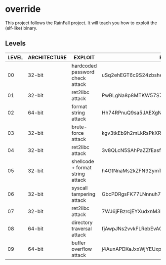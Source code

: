 # override
This project follows the RainFall project. It will teach you how to exploit the (elf-like) binary.

## Levels
| LEVEL | ARCHITECTURE | EXPLOIT                          | FLAG                                     |
|-------|--------------|----------------------------------|------------------------------------------|
| 00    | 32-bit       | hardcoded password check attack  | uSq2ehEGT6c9S24zbshexZQBXUGrncxn5sD5QfGL |
| 01    | 32-bit       | ret2libc attack                  | PwBLgNa8p8MTKW57S7zxVAQCxnCpV8JqTTs9XEBv |
| 02    | 64-bit       | format string attack             | Hh74RPnuQ9sa5JAEXgNWCqz7sXGnh5J5M9KfPg3H |
| 03    | 32-bit       | brute-force attack               | kgv3tkEb9h2mLkRsPkXRfc2mHbjMxQzvb2FrgKkf |
| 04    | 32-bit       | ret2libc attack                  | 3v8QLcN5SAhPaZZfEasfmXdwyR59ktDEMAwHF3aN |
| 05    | 32-bit       | shellcode + format string attack | h4GtNnaMs2kZFN92ymTr2DcJHAzMfzLW25Ep59mq |
| 06    | 32-bit       | syscall tampering attack         | GbcPDRgsFK77LNnnuh7QyFYA2942Gp8yKj9KrWD8 |
| 07    | 32-bit       | ret2libc attack                  | 7WJ6jFBzrcjEYXudxnM3kdW7n3qyxR6tk2xGrkSC |
| 08    | 64-bit       | directory traversal attack       | fjAwpJNs2vvkFLRebEvAQ2hFZ4uQBWfHRsP62d8S |
| 09    | 64-bit       | buffer overflow attack           | j4AunAPDXaJxxWjYEUxpanmvSgRDV3tpA5BEaBuE |
